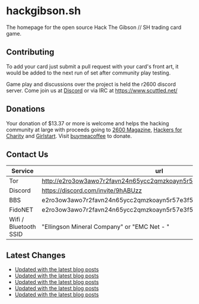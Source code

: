 # hackgibson.sh
The homepage for the open source Hack The Gibson // SH trading card game.


## Contributing

To add your card just submit a pull request with your card's front art, it would be added to the next run of set after community play testing.

Game play and discussions over the project is held the r2600 discord server. Come join us at [Discord](https://discord.com/invite/9hABUzz) or via IRC at https://www.scuttled.net/


## Donations

Your donation of $13.37 or more is welcome and helps the hacking community at large with proceeds going to [2600 Magazine](https://2600.com/), [Hackers for Charity](https://hackersforcharity.org) and [Girlstart](https://girlstart.org).  Visit [buymeacoffee](https://www.buymeacoffee.com/hackgibson.sh) to donate.


## Contact Us

Service | url
-|-
Tor | http://e2ro3ow3awo7r2favn24n65ycc2qmzkoayn5r57e3f56nvjwdcgg32ad.onion
Discord | https://discord.com/invite/9hABUzz
BBS | e2ro3ow3awo7r2favn24n65ycc2qmzkoayn5r57e3f56nvjwdcgg32ad.onion:23
FidoNET | e2ro3ow3awo7r2favn24n65ycc2qmzkoayn5r57e3f56nvjwdcgg32ad.onion:24554
Wifi / Bluetooth SSID | "Ellingson Mineral Company" or "EMC Net - <fidonet address>"

## Latest Changes
<!-- BLOG-POST-LIST:START -->
- [Updated with the latest blog posts](https://github.com/DFW2600/hackgibson.sh/commit/0cd715b560e19a7aa401c4560ced88580abf5b61)
- [Updated with the latest blog posts](https://github.com/DFW2600/hackgibson.sh/commit/072c53b881c93f7acc9f80e9f6ba58fe2598394e)
- [Updated with the latest blog posts](https://github.com/DFW2600/hackgibson.sh/commit/42ed5527411a7ebae01d02cf2b62a7054ecc45ad)
- [Updated with the latest blog posts](https://github.com/DFW2600/hackgibson.sh/commit/cf0703d7c10f8670e3ed9ce73ef71f390955e18e)
- [Updated with the latest blog posts](https://github.com/DFW2600/hackgibson.sh/commit/1b7599474e9a02b93d8e36c6643b2ce5838779a3)
<!-- BLOG-POST-LIST:END -->
